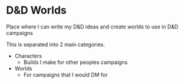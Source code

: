 # D&D Worlds
Place where I can write my D&D ideas and create worlds to use in D&D campaigns

This is separated into 2 main categories.
* Characters
    - Builds I make for other peoples campaigns
* Worlds
    - For campaigns that I would DM for